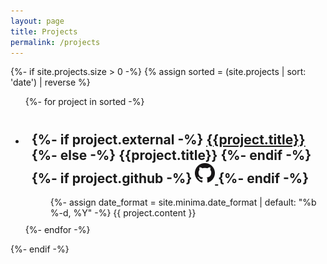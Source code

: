 ```yaml
---
layout: page
title: Projects
permalink: /projects
---
```


{%- if site.projects.size > 0 -%}
{% assign sorted = (site.projects | sort: 'date') | reverse %}
  <ul class="post-list">
  {%- for project in sorted -%}
  <li style="border: 0px solid gray; padding: 10px">
    <h2>
    {%- if project.external -%}
    <a href="{{project.external}}">
      {{project.title}}
    </a>
    {%- else -%}
    {{project.title}}
    {%- endif -%}
    {%- if project.github -%}
    <a href="{{project.github}}">
      <img src="/assets/GitHub-Mark-64px.png" width="32" height="*"/>
    </a>
    {%- endif -%}
    </h2>
    <div style="margin-left: 30px">
    {%- assign date_format = site.minima.date_format | default: "%b %-d, %Y" -%}
    {{ project.content }}
    </div>
  </li>
  {%- endfor -%}
  </ul>
{%- endif -%}
